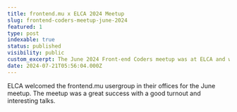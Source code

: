```yaml
---
title: frontend.mu x ELCA 2024 Meetup
slug: frontend-coders-meetup-june-2024
featured: 1
type: post
indexable: true
status: published
visibility: public
custom_excerpt: The June 2024 Front-end Coders meetup was at ELCA and we discussed CSS, iOS, React State Management and Frontend Frameworks.
date: 2024-07-21T05:56:04.000Z
---
```


ELCA welcomed the frontend.mu usergroup in their offices for the June meetup. The meetup was a great success with a good turnout and interesting talks.

